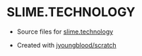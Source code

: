 # SLIME.TECHNOLOGY

- Source files for [slime.technology](https://slime.technology)

- Created with [jyoungblood/scratch](https://github.com/jyoungblood/scratch)
